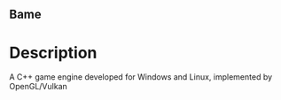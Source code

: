 ## Bame 

# Description 
A C++ game engine developed for Windows and Linux, implemented by OpenGL/Vulkan